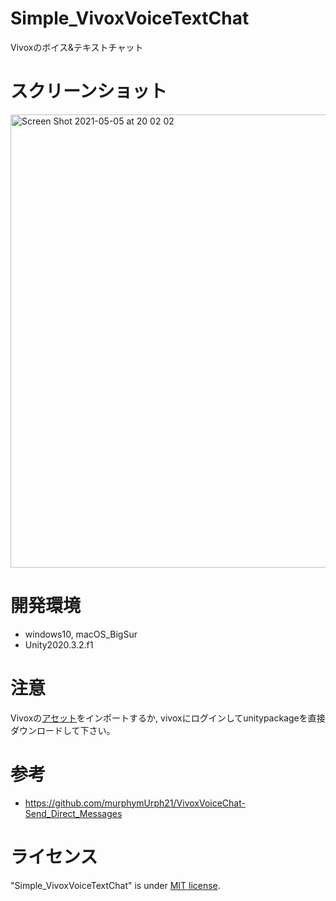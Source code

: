# Simple_VivoxVoiceTextChat

Vivoxのボイス&テキストチャット

# スクリーンショット

<img width="725" alt="Screen Shot 2021-05-05 at 20 02 02" src="https://user-images.githubusercontent.com/50987149/117131903-0d73c280-addd-11eb-841c-580870bd0e94.png">

# 開発環境

* windows10, macOS_BigSur
* Unity2020.3.2.f1

# 注意

Vivoxの[アセット](https://assetstore.unity.com/packages/tools/audio/vivox-voice-and-text-chat-148188)をインポートするか, vivoxにログインしてunitypackageを直接ダウンロードして下さい。

# 参考

- https://github.com/murphymUrph21/VivoxVoiceChat-Send_Direct_Messages

# ライセンス

"Simple_VivoxVoiceTextChat" is under [MIT license](https://en.wikipedia.org/wiki/MIT_License).